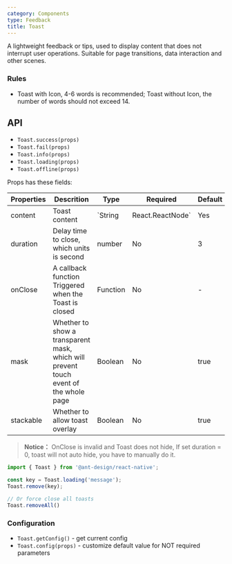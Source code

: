 ```yaml
---
category: Components
type: Feedback
title: Toast
---
```


A lightweight feedback or tips, used to display content that does not interrupt user operations. Suitable for page transitions, data interaction and other scenes.

### Rules
- Toast with Icon, 4-6 words is recommended; Toast without Icon, the number of words should not exceed 14.

## API

- `Toast.success(props)`
- `Toast.fail(props)`
- `Toast.info(props)`
- `Toast.loading(props)`
- `Toast.offline(props)`

Props has these fields:

| Properties | Descrition                                                                           | Type                |  Required  | Default |
| ---------- | ------------------------------------------------------------------------------------ | ----------------------- | ------- | ------- |
| content    | Toast content                                                                        | `String | React.ReactNode` | Yes | -       |
| duration   | Delay time to close, which units is second                                           | number                  |  No  | 3       |
| onClose    | A callback function Triggered when the Toast is closed                               | Function                |  No  | -       |
| mask       | Whether to show a transparent mask, which will prevent touch event of the whole page | Boolean                 |  No  | true    |
| stackable |  Whether to allow toast overlay       | Boolean  |  No   |   true  |

> **Notice：** OnClose is invalid and Toast does not hide, If set duration = 0, toast will not auto hide, you have to manually do it.

```js
import { Toast } from '@ant-design/react-native';

const key = Toast.loading('message');
Toast.remove(key);

// Or force close all toasts
Toast.removeAll()
```

### Configuration

- `Toast.getConfig()` - get current config
- `Toast.config(props)` - customize default value for NOT required parameters
